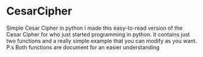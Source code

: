 # CesarCipher
Simple Cesar Cipher in python
I made this easy-to-read version of the Cesar Cipher for who just started programming in python.
It contains just two functions and a really simple example that you can modify as you want.
P.s Both functions are document for an easier understanding
